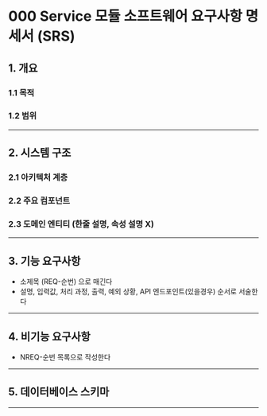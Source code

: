 # 000 Service 모듈 소프트웨어 요구사항 명세서 (SRS)

## 1. 개요

### 1.1 목적

### 1.2 범위

---

## 2. 시스템 구조

### 2.1 아키텍처 계층

### 2.2 주요 컴포넌트

### 2.3 도메인 엔티티 (한줄 설명, 속성 설명 X)

---

## 3. 기능 요구사항
- 소제목 (REQ-순번) 으로 매긴다
- 설명, 입력값, 처리 과정, 출력, 예외 상황, API 엔드포인트(있을경우) 순서로 서술한다

---

## 4. 비기능 요구사항
- NREQ-순번 목록으로 작성한다

---

## 5. 데이터베이스 스키마 

---

